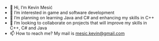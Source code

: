 - 👋 Hi, I’m Kevin Mesić
- 👀 I’m interested in game and software development
- 🌱 I’m planning on learning Java and C# and enhancing my skills in C++
- 💞️ I’m looking to collaborate on projects that will improve my skills in C++, C# and Java
- 📫 How to reach me? My mail is mesic.kevin@gmail.com

<!---
kevmesi/kevmesi is a ✨ special ✨ repository because its `README.md` (this file) appears on your GitHub profile.
You can click the Preview link to take a look at your changes.
--->
